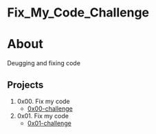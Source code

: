 # Fix_My_Code_Challenge

# About
Deugging and fixing code

## Projects

1. 0x00. Fix my code
	* [0x00-challenge](0x00-challenge)
2. 0x01. Fix my code
	* [0x01-challenge](0x01-challenge)
